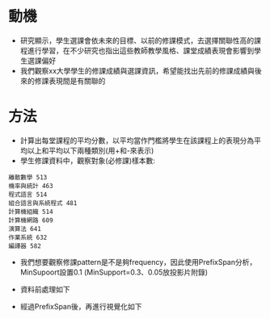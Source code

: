 
# 動機
- 研究顯示，學生選課會依未來的目標、以前的修課模式，去選擇關聯性高的課程進行學習，在不少研究也指出這些教師教學風格、課堂成績表現會影響到學生選課偏好
- 我們觀察xx大學學生的修課成績與選課資訊，希望能找出先前的修課成績與後來的修課表現間是有關聯的
# 方法
- 計算出每堂課程的平均分數，以平均當作門檻將學生在該課程上的表現分為平均以上和平均以下兩種類別(用+和-來表示)
- 學生修課資料中，觀察對象(必修課)樣本數:
```
離散數學 513
機率與統計 463
程式語言 514
組合語言與系統程式 481
計算機組織 514
計算機網路 609
演算法 641
作業系統 632
編譯器 582
```
- 我們想要觀察修課pattern是不是夠frequency，因此使用PrefixSpan分析，MinSupoort設置0.1 (MinSupport=0.3、0.05放投影片附錄)
- 資料前處理如下

- 經過PrefixSpan後，再進行視覺化如下
